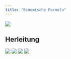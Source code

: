 ```yaml
---
title: "Binomische Formeln"
---
```


![](../../../assets/images/2022-06-21-20-02-26.png)

## Herleitung

![](../../assets/images/2022-06-21-20-02-45.png)
![](../../assets/images/2022-06-21-20-03-01.png)
![](../../assets/images/2022-06-21-20-03-15.png)
![](../../assets/images/2022-06-21-20-03-23.png)